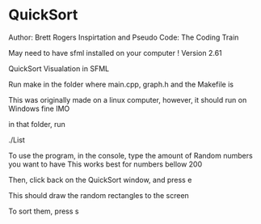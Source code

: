 # QuickSort

Author: Brett Rogers
Inspirtation and Pseudo Code: The Coding Train 

May need to have sfml installed on your computer ! Version 2.61

 QuickSort Visualation in SFML


Run make in the folder where main.cpp, graph.h and the Makefile is

This was originally made on a linux computer, however, it should run on Windows fine IMO

in that folder, run 

./List


To use the program, in the console, type the amount of Random numbers you want to have
This works best for numbers bellow 200

Then, click back on the QuickSort window, and press e

This should draw the random rectangles to the screen

To sort them, press s
